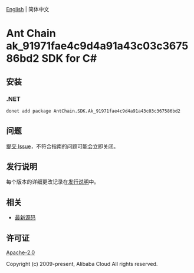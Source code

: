 [English](README.md) | 简体中文

# Ant Chain ak_91971fae4c9d4a91a43c03c367586bd2 SDK for C#

## 安装

### .NET

```bash
donet add package AntChain.SDK.Ak_91971fae4c9d4a91a43c03c367586bd2
```

## 问题

[提交 Issue](https://github.com/alipay/antchain-openapi-prod-sdk/issues/new)，不符合指南的问题可能会立即关闭。

## 发行说明

每个版本的详细更改记录在[发行说明](./ChangeLog.txt)中。

## 相关

* [最新源码](https://github.com/antchain-openapi-prod-sdk)

## 许可证

[Apache-2.0](http://www.apache.org/licenses/LICENSE-2.0)

Copyright (c) 2009-present, Alibaba Cloud All rights reserved.
